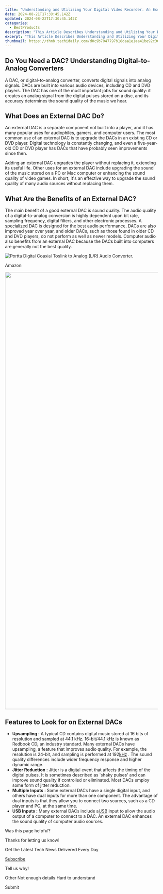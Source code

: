 ```yaml
---
title: "Understanding and Utilizing Your Digital Video Recorder: An Essential Overview"
date: 2024-08-21T17:30:45.142Z
updated: 2024-08-22T17:30:45.142Z
categories:
  - BestProducts
description: "This Article Describes Understanding and Utilizing Your Digital Video Recorder: An Essential Overview"
excerpt: "This Article Describes Understanding and Utilizing Your Digital Video Recorder: An Essential Overview"
thumbnail: https://thmb.techidaily.com/d0c9b7047797b18daa1e1aa41be92c363eb13ba8f8bfa2b570a90a8bfa430bd1.jpg
---
```


## Do You Need a DAC? Understanding Digital-to-Analog Converters
 A DAC, or digital-to-analog converter, converts digital signals into analog signals. DACs are built into various audio devices, including CD and DVD players. The DAC has one of the most important jobs for sound quality: it creates an analog signal from the digital pulses stored on a disc, and its accuracy determines the sound quality of the music we hear.

## What Does an External DAC Do?

 An external DAC is a separate component not built into a player, and it has many popular uses for audiophiles, gamers, and computer users. The most common use of an external DAC is to upgrade the DACs in an existing CD or DVD player. Digital technology is constantly changing, and even a five-year-old CD or DVD player has DACs that have probably seen improvements since then.

 Adding an external DAC upgrades the player without replacing it, extending its useful life. Other uses for an external DAC include upgrading the sound of the music stored on a PC or Mac computer or enhancing the sound quality of video games. In short, it's an effective way to upgrade the sound quality of many audio sources without replacing them.

## What Are the Benefits of an External DAC?

 The main benefit of a good external DAC is sound quality. The audio quality of a digital-to-analog conversion is highly dependent upon bit rate, sampling frequency, digital filters, and other electronic processes. A specialized DAC is designed for the best audio performance. DACs are also improved year over year, and older DACs, such as those found in older CD and DVD players, do not perform as well as newer models. Computer audio also benefits from an external DAC because the DACs built into computers are generally not the best quality.

![Portta Digital Coaxial Toslink to Analog (L/R) Audio Converter.](https://www.lifewire.com/thmb/0Kald1afyOdRPcELRyaDKMu_kAU=/1500x0/filters:no_upscale():max_bytes(150000):strip_icc():format(webp)/analog-5ba14dca46e0fb0024f0692a.png)

Amazon

<!-- affiliate ads begin -->
<a href="https://turbotech.pxf.io/c/5597632/1450763/17212" target="_top" id="1450763"><img src="//a.impactradius-go.com/display-ad/17212-1450763" border="0" alt="" width="2560" height="1440"/></a><img height="0" width="0" src="https://imp.pxf.io/i/5597632/1450763/17212" style="position:absolute;visibility:hidden;" border="0" />
<!-- affiliate ads end -->
## Features to Look for on External DACs

* **Upsampling** : A typical CD contains digital music stored at 16 bits of resolution and sampled at 44.1 kHz. 16-bit/44.1 kHz is known as Redbook CD, an industry standard. Many external DACs have upsampling, a feature that improves audio quality. For example, the resolution is 24-bit, and sampling is performed at 192[kHz](https://www.lifewire.com/what-does-the-unit-khz-mean-in-digital-music-2438237) . The sound quality differences include wider frequency response and higher dynamic range.
* **Jitter Reduction** : Jitter is a digital event that affects the timing of the digital pulses. It is sometimes described as 'shaky pulses' and can improve sound quality if controlled or eliminated. Most DACs employ some form of jitter reduction.
* **Multiple Inputs** : Some external DACs have a single digital input, and others have dual inputs for more than one component. The advantage of dual inputs is that they allow you to connect two sources, such as a CD player and PC, at the same time.
* **USB Inputs** : Many external DACs include a[USB](https://www.lifewire.com/universal-serial-bus-usb-2626039) input to allow the audio output of a computer to connect to a DAC. An external DAC enhances the sound quality of computer audio sources.

Was this page helpful?

Thanks for letting us know!

 Get the Latest Tech News Delivered Every Day

[Subscribe](https://www.lifewire.com/#)

Tell us why!

 Other  Not enough details  Hard to understand

 Submit

<ins class="adsbygoogle"
     style="display:block"
     data-ad-format="autorelaxed"
     data-ad-client="ca-pub-7571918770474297"
     data-ad-slot="1223367746"></ins>



<ins class="adsbygoogle"
     style="display:block"
     data-ad-client="ca-pub-7571918770474297"
     data-ad-slot="8358498916"
     data-ad-format="auto"
     data-full-width-responsive="true"></ins>


